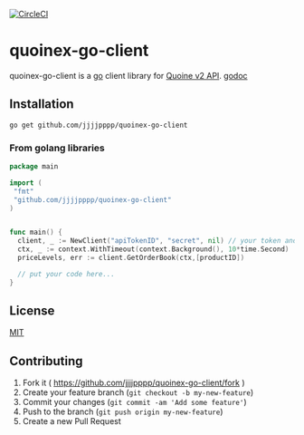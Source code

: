 [![CircleCI](https://circleci.com/gh/jjjjpppp/quoinex-go-client/tree/master.svg?style=svg)](https://circleci.com/gh/jjjjpppp/quoinex-go-client/tree/master)

# quoinex-go-client

quoinex-go-client is a [go](https://golang.org/) client library for [Quoine v2 API](https://developers.quoine.com/).
[godoc](https://godoc.org/github.com/jjjjpppp/quoinex-go-client/v2)

## Installation

```
go get github.com/jjjjpppp/quoinex-go-client
```

### From golang libraries

```go
package main

import (
 "fmt"
 "github.com/jjjjpppp/quoinex-go-client"
)


func main() {
  client, _ := NewClient("apiTokenID", "secret", nil) // your token and secret setup here
  ctx, _ := context.WithTimeout(context.Background(), 10*time.Second)
  priceLevels, err := client.GetOrderBook(ctx,[productID])

  // put your code here...
}
```

## License
[MIT](https://opensource.org/licenses/mit-license.php)

## Contributing

1. Fork it ( https://github.com/jjjjpppp/quoinex-go-client/fork )
2. Create your feature branch (`git checkout -b my-new-feature`)
3. Commit your changes (`git commit -am 'Add some feature'`)
4. Push to the branch (`git push origin my-new-feature`)
5. Create a new Pull Request
